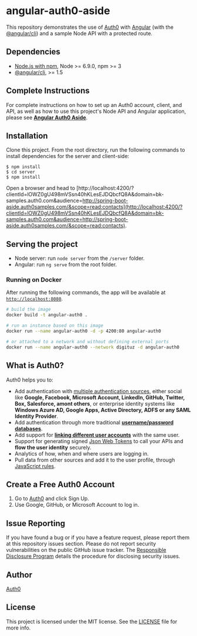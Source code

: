 # angular-auth0-aside

This repository demonstrates the use of [Auth0](https://auth0.com) with [Angular](https://angular.io) (with the [@angular/cli](https://github.com/angular/angular-cli)) and a sample Node API with a protected route.

## Dependencies

* [Node.js with npm](http://nodejs.org), Node >= 6.9.0, npm >= 3
* [@angular/cli](https://github.com/angular/angular-cli), >= 1.5

## Complete Instructions

For complete instructions on how to set up an Auth0 account, client, and API, as well as how to use this project's Node API and Angular application, please see **[Angular Auth0 Aside](https://github.com/auth0/blog/blob/master/_includes/asides/angular.markdown)**.

## Installation

Clone this project. From the root directory, run the following commands to install dependencies for the server and client-side:

```
$ npm install
$ cd server
$ npm install
```

Open a browser and head to [http://localhost:4200/?clientId=lOWZ0gU498mVSsn40hKLesEJDQbcfQ8A&domain=bk-samples.auth0.com&audience=http://spring-boot-aside.auth0samples.com/&scope=read:contacts](http://localhost:4200/?clientId=lOWZ0gU498mVSsn40hKLesEJDQbcfQ8A&domain=bk-samples.auth0.com&audience=http://spring-boot-aside.auth0samples.com/&scope=read:contacts).

## Serving the project

* Node server: run `node server` from the `/server` folder.
* Angular: run `ng serve` from the root folder.

### Running on Docker

After running the following commands, the app will be available at [`http://localhost:8080`](http://localhost:8080).

```bash
# build the image
docker build -t angular-auth0 .

# run an instance based on this image
docker run --name angular-auth0 -d -p 4200:80 angular-auth0

# or attached to a network and without defining external ports
docker run --name angular-auth0 --network digituz -d angular-auth0
```



## What is Auth0?

Auth0 helps you to:

* Add authentication with [multiple authentication sources](https://docs.auth0.com/identityproviders), either social like **Google, Facebook, Microsoft Account, LinkedIn, GitHub, Twitter, Box, Salesforce, amont others**, or enterprise identity systems like **Windows Azure AD, Google Apps, Active Directory, ADFS or any SAML Identity Provider**.
* Add authentication through more traditional **[username/password databases](https://docs.auth0.com/mysql-connection-tutorial)**.
* Add support for **[linking different user accounts](https://docs.auth0.com/link-accounts)** with the same user.
* Support for generating signed [Json Web Tokens](https://docs.auth0.com/jwt) to call your APIs and **flow the user identity** securely.
* Analytics of how, when and where users are logging in.
* Pull data from other sources and add it to the user profile, through [JavaScript rules](https://docs.auth0.com/rules).

## Create a Free Auth0 Account

1. Go to [Auth0](https://auth0.com) and click Sign Up.
2. Use Google, GitHub, or Microsoft Account to log in.

## Issue Reporting

If you have found a bug or if you have a feature request, please report them at this repository issues section. Please do not report security vulnerabilities on the public GitHub issue tracker. The [Responsible Disclosure Program](https://auth0.com/whitehat) details the procedure for disclosing security issues.

## Author

[Auth0](auth0.com)

## License

This project is licensed under the MIT license. See the [LICENSE](LICENSE) file for more info.
